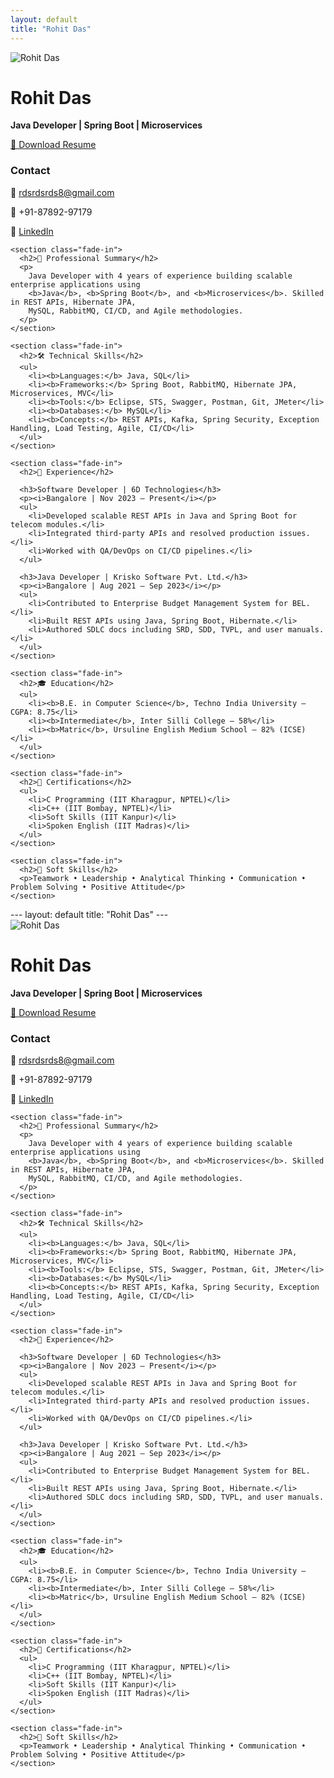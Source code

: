 ```yaml
---
layout: default
title: "Rohit Das"
---
```


<div class="profile">
  <img src="assets/images/profile.jpg" alt="Rohit Das" class="profile-pic" />
  <h1>Rohit Das</h1>
  <p><strong>Java Developer | Spring Boot | Microservices</strong></p>
  <a href="assets/Rohit_das_Resume.pdf" class="btn" target="_blank">📄 Download Resume</a>
</div>

<div class="container">
  <!-- Sidebar -->
  <div class="sidebar">
    <h3>Contact</h3>
    <p>📧 <a href="mailto:rdsrdsrds8@gmail.com">rdsrdsrds8@gmail.com</a></p>
    <p>📱 +91-87892-97179</p>
    <p>🔗 <a href="https://www.linkedin.com/in/rohit-das-03b2a016b/" target="_blank">LinkedIn</a></p>
  </div>

  <!-- Resume Content -->
  <div class="content">

    <section class="fade-in">
      <h2>💼 Professional Summary</h2>
      <p>
        Java Developer with 4 years of experience building scalable enterprise applications using 
        <b>Java</b>, <b>Spring Boot</b>, and <b>Microservices</b>. Skilled in REST APIs, Hibernate JPA, 
        MySQL, RabbitMQ, CI/CD, and Agile methodologies.
      </p>
    </section>

    <section class="fade-in">
      <h2>🛠️ Technical Skills</h2>
      <ul>
        <li><b>Languages:</b> Java, SQL</li>
        <li><b>Frameworks:</b> Spring Boot, RabbitMQ, Hibernate JPA, Microservices, MVC</li>
        <li><b>Tools:</b> Eclipse, STS, Swagger, Postman, Git, JMeter</li>
        <li><b>Databases:</b> MySQL</li>
        <li><b>Concepts:</b> REST APIs, Kafka, Spring Security, Exception Handling, Load Testing, Agile, CI/CD</li>
      </ul>
    </section>

    <section class="fade-in">
      <h2>💼 Experience</h2>

      <h3>Software Developer | 6D Technologies</h3>
      <p><i>Bangalore | Nov 2023 – Present</i></p>
      <ul>
        <li>Developed scalable REST APIs in Java and Spring Boot for telecom modules.</li>
        <li>Integrated third-party APIs and resolved production issues.</li>
        <li>Worked with QA/DevOps on CI/CD pipelines.</li>
      </ul>

      <h3>Java Developer | Krisko Software Pvt. Ltd.</h3>
      <p><i>Bangalore | Aug 2021 – Sep 2023</i></p>
      <ul>
        <li>Contributed to Enterprise Budget Management System for BEL.</li>
        <li>Built REST APIs using Java, Spring Boot, Hibernate.</li>
        <li>Authored SDLC docs including SRD, SDD, TVPL, and user manuals.</li>
      </ul>
    </section>

    <section class="fade-in">
      <h2>🎓 Education</h2>
      <ul>
        <li><b>B.E. in Computer Science</b>, Techno India University – CGPA: 8.75</li>
        <li><b>Intermediate</b>, Inter Silli College – 58%</li>
        <li><b>Matric</b>, Ursuline English Medium School – 82% (ICSE)</li>
      </ul>
    </section>

    <section class="fade-in">
      <h2>📜 Certifications</h2>
      <ul>
        <li>C Programming (IIT Kharagpur, NPTEL)</li>
        <li>C++ (IIT Bombay, NPTEL)</li>
        <li>Soft Skills (IIT Kanpur)</li>
        <li>Spoken English (IIT Madras)</li>
      </ul>
    </section>

    <section class="fade-in">
      <h2>🌟 Soft Skills</h2>
      <p>Teamwork • Leadership • Analytical Thinking • Communication • Problem Solving • Positive Attitude</p>
    </section>

  </div>
</div>
---
layout: default
title: "Rohit Das"
---

<div class="profile">
  <img src="assets/images/profile.jpg" alt="Rohit Das" class="profile-pic" />
  <h1>Rohit Das</h1>
  <p><strong>Java Developer | Spring Boot | Microservices</strong></p>
  <a href="assets/Rohit_das_Resume.pdf" class="btn" target="_blank">📄 Download Resume</a>
</div>

<div class="container">
  <!-- Sidebar -->
  <div class="sidebar">
    <h3>Contact</h3>
    <p>📧 <a href="mailto:rdsrdsrds8@gmail.com">rdsrdsrds8@gmail.com</a></p>
    <p>📱 +91-87892-97179</p>
    <p>🔗 <a href="https://www.linkedin.com/in/rohit-das-03b2a016b/" target="_blank">LinkedIn</a></p>
  </div>

  <!-- Resume Content -->
  <div class="content">

    <section class="fade-in">
      <h2>💼 Professional Summary</h2>
      <p>
        Java Developer with 4 years of experience building scalable enterprise applications using 
        <b>Java</b>, <b>Spring Boot</b>, and <b>Microservices</b>. Skilled in REST APIs, Hibernate JPA, 
        MySQL, RabbitMQ, CI/CD, and Agile methodologies.
      </p>
    </section>

    <section class="fade-in">
      <h2>🛠️ Technical Skills</h2>
      <ul>
        <li><b>Languages:</b> Java, SQL</li>
        <li><b>Frameworks:</b> Spring Boot, RabbitMQ, Hibernate JPA, Microservices, MVC</li>
        <li><b>Tools:</b> Eclipse, STS, Swagger, Postman, Git, JMeter</li>
        <li><b>Databases:</b> MySQL</li>
        <li><b>Concepts:</b> REST APIs, Kafka, Spring Security, Exception Handling, Load Testing, Agile, CI/CD</li>
      </ul>
    </section>

    <section class="fade-in">
      <h2>💼 Experience</h2>

      <h3>Software Developer | 6D Technologies</h3>
      <p><i>Bangalore | Nov 2023 – Present</i></p>
      <ul>
        <li>Developed scalable REST APIs in Java and Spring Boot for telecom modules.</li>
        <li>Integrated third-party APIs and resolved production issues.</li>
        <li>Worked with QA/DevOps on CI/CD pipelines.</li>
      </ul>

      <h3>Java Developer | Krisko Software Pvt. Ltd.</h3>
      <p><i>Bangalore | Aug 2021 – Sep 2023</i></p>
      <ul>
        <li>Contributed to Enterprise Budget Management System for BEL.</li>
        <li>Built REST APIs using Java, Spring Boot, Hibernate.</li>
        <li>Authored SDLC docs including SRD, SDD, TVPL, and user manuals.</li>
      </ul>
    </section>

    <section class="fade-in">
      <h2>🎓 Education</h2>
      <ul>
        <li><b>B.E. in Computer Science</b>, Techno India University – CGPA: 8.75</li>
        <li><b>Intermediate</b>, Inter Silli College – 58%</li>
        <li><b>Matric</b>, Ursuline English Medium School – 82% (ICSE)</li>
      </ul>
    </section>

    <section class="fade-in">
      <h2>📜 Certifications</h2>
      <ul>
        <li>C Programming (IIT Kharagpur, NPTEL)</li>
        <li>C++ (IIT Bombay, NPTEL)</li>
        <li>Soft Skills (IIT Kanpur)</li>
        <li>Spoken English (IIT Madras)</li>
      </ul>
    </section>

    <section class="fade-in">
      <h2>🌟 Soft Skills</h2>
      <p>Teamwork • Leadership • Analytical Thinking • Communication • Problem Solving • Positive Attitude</p>
    </section>

  </div>
</div>
